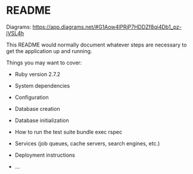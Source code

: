 # README

Diagrams: https://app.diagrams.net/#G1Aow4lPRjP7HDDZf8qi4Db1_pz-jVSL4h

This README would normally document whatever steps are necessary to get the
application up and running.

Things you may want to cover:

* Ruby version
2.7.2
* System dependencies

* Configuration

* Database creation

* Database initialization

* How to run the test suite
bundle exec rspec
* Services (job queues, cache servers, search engines, etc.)

* Deployment instructions

* ...
